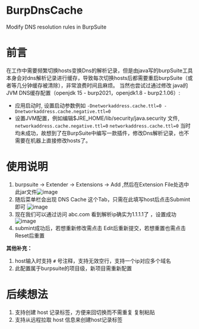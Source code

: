 # BurpDnsCache
Modify DNS resolution rules in BurpSuite
# 前言
在工作中需要频繁切换hosts变换Dns的解析记录，但是由java写的burpSuite工具本身会对dns解析记录进行缓存，导致每次切换hosts后都需要重启burpSuite（或者等几分钟缓存被清除），非常浪费时间且麻烦。
当然也尝试过通过修改 java的JVM DNS缓存配置（openjdk 15 - burp2021，openjdk1.8 - burp2.1.06）:
- 应用启动时, 设置启动参数例如  `-Dnetworkaddress.cache.ttl=0 -Dnetworkaddress.cache.negative.ttl=0`
- 设置JVM配置，例如编辑$JRE_HOME/lib/security/java.security 文件,   `networkaddress.cache.negative.ttl=0`  `networkaddress.cache.ttl=0`
当时均未成功，故想到了在BurpSuite中编写一款插件，修改Dns解析记录，也不需要在机器上直接修改hosts了。
# 使用说明
1. burpsuite -> Extender -> Extensions -> Add ,然后在Extension File处选中此jar文件![image](https://github.com/mayi077/BurpDnsCache/assets/71206205/10c66f7e-8b8b-44b7-9c9f-5102a6dcce24)
2. 随后菜单栏会出现 DNS Cache 这个Tab，只需在此填写host后点击Submint即可 ![image](https://github.com/mayi077/BurpDnsCache/assets/71206205/d58eb58f-4501-4c7d-aab0-9a44d6e03098)
3. 现在我们可以通过访问 abc.com 看到解析ip确实为1.1.1.1了 ，设置成功 ![image](https://github.com/mayi077/BurpDnsCache/assets/71206205/bb555502-b7a1-450e-9139-4e37eba31300)
4. submint成功后，若想重新修改需点击 Edit后重新提交，若想重置也需点击Reset后重置

**其他补充：**
1. host输入时支持 `#` 号注释，支持无效空行，支持一个ip对应多个域名 
2. 此配置属于burpsuite的项目级，新项目需重新配置

# 后续想法
1. 支持创建 host 记录标签，方便来回切换而不需重复 复制粘贴
2. 支持从远程拉取 host 信息来创建host记录标签
   
